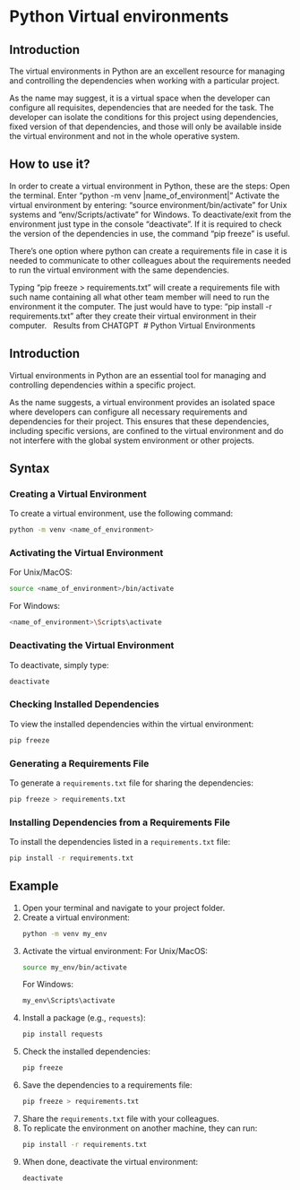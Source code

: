 # Python Virtual environments

## Introduction

The virtual environments in Python are an excellent resource for managing and controlling the dependencies when working with a particular project.

As the name may suggest, it is a virtual space when the developer can configure all requisites, dependencies that are needed for the task. 
The developer can isolate the conditions for this project using dependencies, fixed version of that dependencies, and those will only be available inside the virtual environment and not in the whole operative system.

## How to use it?
In order to create a virtual environment in Python, these are the steps:
Open the terminal.
Enter “python -m venv |name_of_environment|” 
Activate the virtual environment by entering: “source environment/bin/activate” for Unix systems and “env/Scripts/activate” for Windows.
To deactivate/exit from  the environment just type in the console “deactivate”.
If it is required to check the version of the dependencies in use, the command “pip freeze” is useful.

There’s one option where python can create a requirements file in case it is needed to communicate to other colleagues about the requirements needed to run the virtual environment with the same dependencies.

Typing “pip freeze > requirements.txt” will create a requirements file with such name containing all what other team member will need to run the environment it the computer.
The just would have to type: “pip install -r requirements.txt” after they create their virtual environment in their computer.
  Results from CHATGPT  # Python Virtual Environments

## Introduction

Virtual environments in Python are an essential tool for managing and controlling dependencies within a specific project.

As the name suggests, a virtual environment provides an isolated space where developers can configure all necessary requirements and dependencies for their project. This ensures that these dependencies, including specific versions, are confined to the virtual environment and do not interfere with the global system environment or other projects.

## Syntax

### Creating a Virtual Environment
To create a virtual environment, use the following command:
```bash
python -m venv <name_of_environment>
```

### Activating the Virtual Environment
For Unix/MacOS:
```bash
source <name_of_environment>/bin/activate
```
For Windows:
```bash
<name_of_environment>\Scripts\activate
```

### Deactivating the Virtual Environment
To deactivate, simply type:
```bash
deactivate
```

### Checking Installed Dependencies
To view the installed dependencies within the virtual environment:
```bash
pip freeze
```

### Generating a Requirements File
To generate a `requirements.txt` file for sharing the dependencies:
```bash
pip freeze > requirements.txt
```

### Installing Dependencies from a Requirements File
To install the dependencies listed in a `requirements.txt` file:
```bash
pip install -r requirements.txt
```

## Example

1. Open your terminal and navigate to your project folder.
2. Create a virtual environment:
   ```bash
   python -m venv my_env
   ```
3. Activate the virtual environment:
   For Unix/MacOS:
   ```bash
   source my_env/bin/activate
   ```
   For Windows:
   ```bash
   my_env\Scripts\activate
   ```
4. Install a package (e.g., `requests`):
   ```bash
   pip install requests
   ```
5. Check the installed dependencies:
   ```bash
   pip freeze
   ```
6. Save the dependencies to a requirements file:
   ```bash
   pip freeze > requirements.txt
   ```
7. Share the `requirements.txt` file with your colleagues.
8. To replicate the environment on another machine, they can run:
   ```bash
   pip install -r requirements.txt
   ```
9. When done, deactivate the virtual environment:
   ```bash
   deactivate
